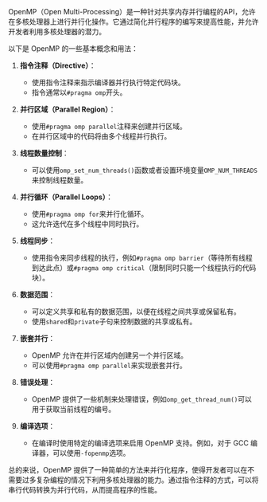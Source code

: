 OpenMP（Open Multi-Processing）是一种针对共享内存并行编程的API，允许在多核处理器上进行并行化操作。它通过简化并行程序的编写来提高性能，并允许开发者利用多核处理器的潜力。

以下是 OpenMP 的一些基本概念和用法：

1. **指令注释（Directive）**：
    
    - 使用指令注释来指示编译器并行执行特定代码块。
    - 指令通常以`#pragma omp`开头。
2. **并行区域（Parallel Region）**：
    
    - 使用`#pragma omp parallel`注释来创建并行区域。
    - 在并行区域中的代码将由多个线程并行执行。
3. **线程数量控制**：
    
    - 可以使用`omp_set_num_threads()`函数或者设置环境变量`OMP_NUM_THREADS`来控制线程数量。
4. **并行循环（Parallel Loops）**：
    
    - 使用`#pragma omp for`来并行化循环。
    - 这允许迭代在多个线程中同时执行。
5. **线程同步**：
    - 使用指令来同步线程的执行，例如`#pragma omp barrier`（等待所有线程到达此点）或`#pragma omp critical`（限制同时只能一个线程执行的代码块）。
6. **数据范围**：
    
    - 可以定义共享和私有的数据范围，以便在线程之间共享或保留私有。
    - 使用`shared`和`private`子句来控制数据的共享或私有。
7. **嵌套并行**：
    
    - OpenMP 允许在并行区域内创建另一个并行区域。
    - 可以使用`#pragma omp parallel`来实现嵌套并行。
8. **错误处理**：
    
    - OpenMP 提供了一些机制来处理错误，例如`omp_get_thread_num()`可以用于获取当前线程的编号。
9. **编译选项**：
    
    - 在编译时使用特定的编译选项来启用 OpenMP 支持。例如，对于 GCC 编译器，可以使用`-fopenmp`选项。

总的来说，OpenMP 提供了一种简单的方法来并行化程序，使得开发者可以在不需要过多复杂编程的情况下利用多核处理器的能力。通过指令注释的方式，可以将串行代码转换为并行代码，从而提高程序的性能。